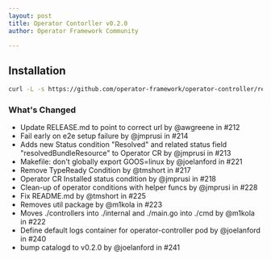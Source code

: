 ```yaml
---
layout: post
title: Operator Contorller v0.2.0
author: Operator Framework Community

---
```



## Installation

```sh
curl -L -s https://github.com/operator-framework/operator-controller/releases/download/v0.2.0/install.sh | bash -s
```

### What's Changed

* Update RELEASE.md to point to correct url by @awgreene in #212
* Fail early on e2e setup failure by @jmprusi in #214
* Adds new Status condition "Resolved" and related status field "resolvedBundleResource" to Operator CR by @jmprusi in #213
* Makefile: don't globally export GOOS=linux by @joelanford in #221
* Remove TypeReady Condition by @tmshort in #217
* Operator CR Installed status condition by @jmprusi in #218
* Clean-up of operator conditions with helper funcs by @jmprusi in #228
* Fix README.md by @tmshort in #225
* Removes util package by @m1kola in #223
* Moves ./controllers into ./internal and ./main.go into ./cmd by @m1kola in #222
* Define default logs container for operator-controller pod by @joelanford in #240
* bump catalogd to v0.2.0 by @joelanford in #241
